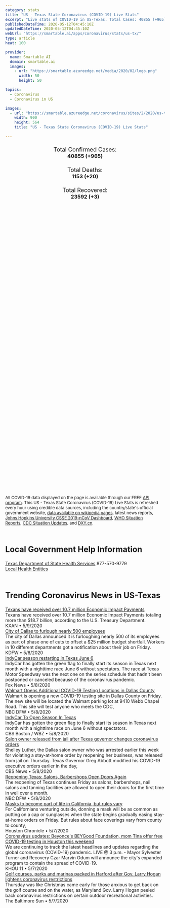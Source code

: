 ```yaml
---
category: stats
title: "US - Texas State Coronavirus (COVID-19) Live Stats"
excerpt: "Live stats of COVID-19 in US-Texas. Total Cases: 40855 (+965), Deaths: 1153 (+20), Recoveries: 23592(+3)."
publishedDateTime: 2020-05-12T04:45:10Z
updatedDateTime: 2020-05-12T04:45:10Z
webUrl: "https://smartable.ai/apps/coronavirus/stats/us-tx/"
type: article
heat: 100

provider:
  name: Smartable AI
  domain: smartable.ai
  images:
    - url: "https://smartable.azureedge.net/media/2020/02/logo.png"
      width: 50
      height: 50

topics:
  - Coronavirus
  - Coronavirus in US

images:
  - url: "https://smartable.azureedge.net/coronavirus/sites/2/2020/us-tx.jpg"
    width: 900
    height: 564
    title: "US - Texas State Coronavirus (COVID-19) Live Stats"

---
```

<div class="total-stats" style="text-align: center;">
    <h3>
	    <div style="font-size: 18px; font-weight: 400;">Total Confirmed Cases:</div>
	    40855 (<span class='red'>+965</span>)
    </h3>
    <h3>
	    <div style="font-size: 18px; font-weight: 400;">Total Deaths:</div>
	    1153 (<span class='red'>+20</span>)
    </h3>
    <h3>
	    <div style="font-size: 18px; font-weight: 400;">Total Recovered:</div>
	    23592 (<span class='green'>+3</span>)
    </h3>
</div>

<script type="text/javascript" src="https://www.gstatic.com/charts/loader.js"></script>

<div id="time_series_chart" style="width: 100%; height: 400px;"></div>
<script type="text/javascript">
  google.charts.load('current', {'packages':['corechart']});
  google.charts.setOnLoadCallback(drawChart);
  function drawChart() {
    var data = google.visualization.arrayToDataTable([
      ['Date', 'Total Cases', 'Total Deaths', 'Total Recovered'],
      ['1/22/2020', 0, 0, 0],['1/23/2020', 0, 0, 0],['1/24/2020', 0, 0, 0],['1/25/2020', 0, 0, 0],['1/26/2020', 0, 0, 0],['1/27/2020', 0, 0, 0],['1/28/2020', 0, 0, 0],['1/29/2020', 0, 0, 0],['1/30/2020', 0, 0, 0],['1/31/2020', 0, 0, 0],['2/1/2020', 0, 0, 0],['2/2/2020', 0, 0, 0],['2/3/2020', 0, 0, 0],['2/4/2020', 0, 0, 0],['2/5/2020', 0, 0, 0],['2/6/2020', 0, 0, 0],['2/7/2020', 0, 0, 0],['2/8/2020', 0, 0, 0],['2/9/2020', 0, 0, 0],['2/10/2020', 0, 0, 0],['2/11/2020', 0, 0, 0],['2/12/2020', 0, 0, 0],['2/13/2020', 0, 0, 0],['2/14/2020', 0, 0, 0],['2/15/2020', 0, 0, 0],['2/16/2020', 0, 0, 0],['2/17/2020', 0, 0, 0],['2/18/2020', 0, 0, 0],['2/19/2020', 0, 0, 0],['2/20/2020', 0, 0, 0],['2/21/2020', 0, 0, 0],['2/22/2020', 0, 0, 0],['2/23/2020', 0, 0, 0],['2/24/2020', 0, 0, 0],['2/25/2020', 0, 0, 0],['2/26/2020', 0, 0, 0],['2/27/2020', 0, 0, 0],['2/28/2020', 0, 0, 0],['2/29/2020', 0, 0, 0],['3/1/2020', 0, 0, 0],['3/2/2020', 0, 0, 0],['3/3/2020', 0, 0, 0],['3/4/2020', 0, 0, 0],['3/5/2020', 3, 0, 0],['3/6/2020', 4, 0, 0],['3/7/2020', 8, 0, 0],['3/8/2020', 11, 0, 0],['3/9/2020', 13, 0, 0],['3/10/2020', 16, 0, 0],['3/11/2020', 21, 0, 0],['3/12/2020', 27, 0, 0],['3/13/2020', 44, 0, 0],['3/14/2020', 60, 0, 0],['3/15/2020', 63, 0, 0],['3/16/2020', 85, 0, 0],['3/17/2020', 110, 1, 0],['3/18/2020', 196, 3, 0],['3/19/2020', 306, 5, 0],['3/20/2020', 429, 4, 4],['3/21/2020', 582, 5, 4],['3/22/2020', 643, 7, 11],['3/23/2020', 758, 9, 11],['3/24/2020', 955, 12, 11],['3/25/2020', 1229, 15, 15],['3/26/2020', 1563, 21, 15],['3/27/2020', 1937, 26, 15],['3/28/2020', 2455, 30, 15],['3/29/2020', 2792, 37, 15],['3/30/2020', 3147, 45, 15],['3/31/2020', 3809, 54, 15],['4/1/2020', 4355, 66, 254],['4/2/2020', 5069, 77, 377],['4/3/2020', 5734, 100, 528],['4/4/2020', 6567, 116, 640],['4/5/2020', 7209, 136, 684],['4/6/2020', 8050, 150, 763],['4/7/2020', 8932, 160, 976],['4/8/2020', 9777, 189, 1194],['4/9/2020', 11208, 210, 1365],['4/10/2020', 12105, 238, 1709],['4/11/2020', 13023, 266, 1873],['4/12/2020', 13677, 283, 2068],['4/13/2020', 14275, 305, 2401],['4/14/2020', 15015, 342, 2680],['4/15/2020', 15907, 375, 2957],['4/16/2020', 16876, 414, 3278],['4/17/2020', 17849, 451, 3537],['4/18/2020', 18704, 476, 3760],['4/19/2020', 19260, 490, 4020],['4/20/2020', 19751, 507, 4268],['4/21/2020', 20574, 533, 4578],['4/22/2020', 21321, 556, 4910],['4/23/2020', 22650, 604, 5262],['4/24/2020', 22905, 616, 5262],['4/25/2020', 24195, 643, 9986],['4/26/2020', 25015, 667, 9986],['4/27/2020', 25516, 682, 11170],['4/28/2020', 26464, 724, 11170],['4/29/2020', 27566, 759, 11786],['4/30/2020', 28777, 821, 12507],['5/1/2020', 29837, 842, 13699],['5/2/2020', 31142, 875, 14891],['5/3/2020', 32227, 889, 15544],['5/4/2020', 33058, 917, 16621],['5/5/2020', 34238, 960, 16665],['5/6/2020', 35330, 1006, 17687],['5/7/2020', 36550, 1029, 18707],['5/8/2020', 37727, 1079, 19604],['5/9/2020', 38696, 1111, 23589],['5/10/2020', 39890, 1133, 23589],['5/11/2020', 40855, 1153, 23592],
    ]);
    var options = {
      curveType: 'none',
      chartArea: {'width': '80%', 'height': '80%'},
      legend: { position: 'top' },
      lineWidth: 5,
      colors: ['#f60109', '#444444', '#81B71F']
    };
    var chart = new google.visualization.LineChart(document.getElementById('time_series_chart'));
    chart.draw(data, options);
  }
</script>

<div id="geo_chart" style="width: 100%; height: 500px;"></div>
<script type="text/javascript">
  google.charts.load('current', {
    'packages':['geochart'],
    'mapsApiKey': 'AIzaSyDk1HhVhLaveyKrUhhHZ5YwzIpEcbdal6U'
  });
  google.charts.setOnLoadCallback(drawRegionsMap);
  function drawRegionsMap() {
    var data = google.visualization.arrayToDataTable([
      ['LATITUDE', 'LONGITUDE', 'DESCRIPTION', 'Total Cases', 'Total Deaths'],
      [32.2963, -102.5297, "Andrews", 21, 0],[32.0561, -95.5043, "Anderson", 41, 0],[31.2345, -94.7665, "Angelina", 100, 0],[28.167, -97.006, "Aransas", 2, 0],[28.9643, -98.4957, "Atascosa", 24, 1],[29.7965, -96.1051, "Austin", 15, 0],[30.2819, -97.2448, "Bastrop", 110, 2],[35.1075, -101.3628, "Armstrong", 2, 0],[31.0525, -97.479, "Bell", 220, 3],[29.5545, -98.3404, "Bexar", 1901, 56],[30.4298, -98.3609, "Blanco", 6, 0],[34.06854817, -102.8299707, "Bailey", 3, 0],[33.5076, -94.6167, "Bowie", 105, 10],[29.6383, -98.9869, "Bandera", 6, 0],[29.0455, -95.5673, "Brazoria", 661, 9],[30.5852, -96.296, "Brazos", 271, 18],[31.8249, -98.7895, "Brown", 38, 6],[28.5277, -97.7831, "Bee", 6, 0],[30.346, -96.5311, "Burleson", 15, 0],[30.5677, -98.2751, "Burnet", 26, 0],[29.8785, -97.6831, "Caldwell", 30, 0],[28.4463, -96.4205, "Calhoun", 36, 3],[26.0566, -97.4235, "Cameron", 512, 22],[32.0562, -97.7507, "Bosque", 5, 0],[33.1378, -94.0591, "Cass", 20, 2],[34.5324, -102.3111, "Castro", 23, 1],[29.7269, -94.8549, "Chambers", 50, 0],[31.8968, -95.152, "Cherokee", 20, 1],[29.81008251, -103.2520326, "Brewster", 1, 0],[33.1795, -96.493, "Collin", 920, 28],[34.53026962, -101.2084947, "Briscoe", 1, 0],[29.6997, -98.1148, "Comal", 65, 6],[27.22, -98.0645, "Brooks", 1, 0],[31.9005, -98.6044, "Comanche", 4, 1],[31.4187, -97.5114, "Coryell", 208, 2],[31.3919, -102.3503, "Crane", 2, 0],[32.7767, -96.797, "Dallas", 6123, 145],[32.9307, -102.1256, "Dawson", 30, 1],[34.8232, -102.4001, "Deaf Smith", 59, 0],[32.4056, -99.5039, "Callahan", 6, 1],[33.133, -97.3014, "Denton", 922, 25],[28.9829, -97.505, "DeWitt", 15, 1],[32.9997, -94.9668, "Camp", 7, 0],[32.2136, -98.6721, "Eastland", 3, 0],[35.5707, -101.1731, "Carson", 3, 0],[32.0105, -102.3587, "Ector", 102, 4],[31.811, -106.1643, "El Paso", 1340, 33],[32.314, -97.0053, "Ellis", 211, 11],[32.0875, -98.3391, "Erath", 15, 1],[31.3711, -97.0763, "Falls", 6, 0],[34.4293, -100.2516, "Childress", 2, 0],[33.4275, -96.3407, "Fannin", 23, 1],[33.9299, -98.3676, "Clay", 3, 0],[30.064, -96.6958, "Fayette", 25, 1],[33.5997, -102.6133, "Cochran", 1, 0],[29.5693, -95.8143, "Fort Bend", 1385, 38],[31.88911733, -100.5297533, "Coke", 1, 0],[33.176, -95.2253, "Franklin", 3, 0],[31.76736834, -99.45240766, "Coleman", 2, 0],[32.9419, -102.5657, "Gaines", 3, 0],[29.4128, -94.9658, "Galveston", 685, 29],[34.96489496, -100.2700111, "Collingsworth", 4, 0],[33.6233, -96.7286, "Grayson", 91, 0],[29.7055, -96.5563, "Colorado", 16, 0],[32.4893, -94.8521, "Gregg", 118, 0],[30.3874, -96.0895, "Grimes", 42, 1],[29.4892, -98.1094, "Guadalupe", 97, 0],[31.2162, -99.844, "Concho", 1, 0],[34.2791, -101.8968, "Hale", 37, 4],[33.5703, -97.0129, "Cooke", 12, 0],[30.1933, -94.193, "Hardin", 115, 3],[29.7752, -95.3103, "Harris", 8176, 179],[34.07783319, -100.2785062, "Cottle", 4, 1],[32.5886, -94.4468, "Harrison", 186, 9],[30.0392, -97.8915, "Hays", 204, 2],[32.3075, -96.0138, "Henderson", 41, 0],[33.6413, -101.2377, "Crosby", 2, 1],[26.2585, -98.5787, "Hidalgo", 389, 8],[32.1419, -97.3972, "Hill", 19, 1],[36.0579, -102.5123, "Dallam", 14, 1],[33.4133, -102.1552, "Hockley", 21, 1],[32.4885, -97.8357, "Hood", 22, 3],[33.3222, -95.5606, "Hopkins", 8, 0],[31.3177, -95.4564, "Houston", 13, 0],[33.3716, -95.6912, "Delta", 1, 0],[32.9324, -96.2471, "Hunt", 57, 3],[28.8325, -96.5388, "Jackson", 14, 0],[30.6578, -93.9001, "Jasper", 22, 2],[33.4701, -100.8556, "Dickens", 1, 0],[30.0522, -94.3332, "Jefferson", 381, 25],[28.4461, -99.7604, "Dimmit", 1, 0],[32.4311, -97.1021, "Johnson", 150, 4],[34.8674, -100.6592, "Donley", 26, 0],[28.8858, -97.7134, "Karnes", 3, 0],[27.7609, -98.2389, "Duval", 5, 0],[32.7315, -96.159, "Kaufman", 120, 1],[29.7844, -98.7289, "Kendall", 19, 0],[27.5095, -97.861, "Kleberg", 11, 1],[33.6689, -95.5462, "Lamar", 89, 4],[34.012, -102.4147, "Lamb", 7, 0],[29.4428, -96.9436, "Lavaca", 6, 1],[31.2579, -95.9796, "Leon", 9, 0],[30.047, -94.7908, "Liberty", 66, 1],[31.307, -96.6293, "Limestone", 15, 1],[30.7807, -98.4393, "Llano", 3, 0],[33.6901, -101.9893, "Lubbock", 592, 49],[33.9835, -101.3367, "Floyd", 4, 0],[32.9652, -101.8309, "Lynn", 5, 1],[32.1315, -101.7928, "Martin", 3, 1],[28.8727, -96.2172, "Matagorda", 64, 5],[28.947, -100.6237, "Maverick", 31, 0],[31.7897, -96.461, "Freestone", 7, 0],[31.3818, -97.2127, "McLennan", 94, 4],[28.8885, -99.0988, "Frio", 34, 0],[29.3532, -99.1621, "Medina", 32, 2],[32.0249, -102.1137, "Midland", 101, 11],[30.874, -97.1289, "Milam", 20, 1],[33.17969345, -101.2984114, "Garza", 3, 0],[33.7835, -97.7302, "Montague", 9, 1],[30.2903, -99.2459, "Gillespie", 4, 0],[30.3883, -95.6963, "Montgomery", 724, 17],[31.86942909, -101.5207776, "Glasscock", 1, 0],[36.0444, -102.008, "Moore", 527, 8],[28.6708, -97.3916, "Goliad", 7, 0],[33.0306, -94.725, "Morris", 9, 0],[29.2698, -97.7658, "Gonzales", 59, 2],[31.8126, -94.8411, "Nacogdoches", 211, 9],[35.5479, -100.965, "Gray", 75, 0],[32.0925, -96.7174, "Navarro", 36, 2],[27.8094, -97.8455, "Nueces", 132, 3],[35.2456, -102.4262, "Oldham", 3, 1],[30.1291, -93.9967, "Orange", 85, 2],[32.7508, -97.6999, "Parker", 45, 0],[30.9988, -94.8275, "Polk", 35, 0],[35.1989, -101.831, "Potter", 1124, 15],[31.6997, -98.1208, "Hamilton", 7, 0],[35.0539, -101.8186, "Randall", 358, 3],[36.066, -101.4769, "Hansford", 12, 2],[31.4046, -103.5057, "Reeves", 7, 0],[30.877, -96.5956, "Robertson", 5, 0],[32.917, -96.4377, "Rockwall", 104, 5],[31.8662, -94.9833, "Rusk", 40, 1],[30.5898, -95.1307, "San Jacinto", 11, 0],[35.8914, -102.3933, "Hartley", 8, 2],[28.0969, -97.865, "San Patricio", 22, 0],[31.944, -94.2457, "Shelby", 152, 5],[32.2222, -95.2217, "Smith", 174, 4],[35.9097, -100.3839, "Hemphill", 1, 0],[26.3859, -98.899, "Starr", 14, 0],[34.5374, -101.7743, "Swisher", 12, 0],[32.7732, -97.3517, "Tarrant", 3695, 103],[32.4522, -99.8666, "Taylor", 384, 6],[33.3377, -102.2059, "Terry", 12, 0],[31.4426, -100.4501, "Tom Green", 84, 1],[30.4088, -98.0451, "Travis", 2171, 65],[32.2795, -101.3496, "Howard", 6, 1],[32.586, -95.1127, "Upshur", 17, 0],[29.3214, -99.4696, "Uvalde", 7, 0],[29.3708, -100.88, "Val Verde", 13, 0],[35.7026, -101.5317, "Hutchinson", 21, 0],[32.554, -95.8639, "Van Zandt", 18, 1],[28.8285, -96.985, "Victoria", 150, 5],[33.1636, -98.3891, "Jack", 4, 0],[30.705, -95.5545, "Walker", 342, 2],[30.0996, -96.0781, "Waller", 39, 0],[30.1586, -96.3965, "Washington", 164, 18],[27.6555, -99.6178, "Webb", 435, 17],[29.1119, -96.4123, "Wharton", 41, 0],[26.8827, -98.8948, "Jim Hogg", 3, 0],[33.9072, -98.529, "Wichita", 75, 2],[27.7132, -98.1346, "Jim Wells", 7, 0],[26.4634, -97.9088, "Willacy", 14, 1],[30.513, -97.7382, "Williamson", 380, 14],[32.8898, -100.1329, "Jones", 95, 0],[29.2358, -97.9636, "Wilson", 36, 4],[33.2099, -97.7709, "Wise", 30, 2],[33.1896, -102.8271, "Yoakum", 2, 0],[33.195, -98.7436, "Young", 4, 1],[30.8502, -93.7537, "Newton", 4, 0],[30.9213, -94.6001, "Tyler", 7, 0],[30.0772, -99.2381, "Kerr", 9, 0],[30.48678918, -99.74856473, "Kimble", 1, 0],[28.4668, -98.1784, "Live Oak", 5, 0],[33.468, -99.5236, "Knox", 1, 0],[28.4364, -99.2367, "La Salle", 2, 0],[31.305, -94.2699, "San Augustine", 21, 1],[32.9305, -95.5761, "Wood", 14, 0],[32.2436, -94.4561, "Panola", 168, 8],[31.0755, -97.9727, "Lampasas", 8, 0],[30.1833, -96.9279, "Lee", 5, 0],[36.27783108, -100.2733151, "Lipscomb", 2, 0],[32.5509, -98.4979, "Palo Pinto", 9, 2],[33.1658, -95.1105, "Titus", 35, 0],[30.9376, -95.3254, "Trinity", 11, 0],[31.0252, -95.7539, "Madison", 3, 0],[32.7634, -94.3511, "Marion", 16, 0],[30.748, -99.2288, "Mason", 28, 0],[30.8926, -102.8847, "Pecos", 15, 0],[31.1993, -99.5809, "McCulloch", 3, 0],[26.9027, -99.2612, "Zapata", 7, 0],[32.3571, -101.0132, "Mitchell", 1, 0],[33.8992, -100.8561, "Motley", 1, 0],[32.9011, -95.9397, "Rains", 2, 0],[32.0851, -100.3194, "Nolan", 2, 0],[32.6366, -100.7523, "Scurry", 2, 0],[36.3932, -100.7974, "Ochiltree", 29, 1],[32.7566, -98.9125, "Stephens", 1, 0],[31.7545, -103.1541, "Winkler", 3, 0],[34.5157, -102.8846, "Parmer", 19, 0],[34.148, -99.3, "Wilbarger", 2, 0],[33.5523, -94.7804, "Red River", 9, 0],[35.6924, -100.6416, "Roberts", 2, 0],[31.4541, -93.7979, "Sabine", 2, 0],[36.4937, -101.7937, "Sherman", 23, 0],[28.7221, -99.8327, "Zavala", 2, 0],[28.3238976, -97.15766311, "Refugio", 1, 0],[31.8314342, -99.97616148, "Runnels", 2, 0],[35.5291, -100.4394, "Wheeler", 14, 0],[32.73587756, -99.35401337, "Shackelford", 1, 0],
    ]);
    var options = {
      backgroundColor: {fill:'transparent',stroke:'#FFF' ,strokeWidth:0 }, 
      displayMode: 'markers',
      region: 'US-TX', 
      resolution: 'metros',
      colorAxis: {colors: ['#F27D81', '#f60109']},
      sizeAxis: {minSize:3,  maxSize:12},
    };
    var chart = new google.visualization.GeoChart(document.getElementById('geo_chart'));
    chart.draw(data, options);
  };
</script>

<div id="geo_table"></div>
<script type="text/javascript">
  google.charts.load('current', {'packages':['table']});
  google.charts.setOnLoadCallback(drawTable);
  function drawTable() {
    var data = new google.visualization.DataTable();
    data.addColumn('string', 'Location');
    data.addColumn('number', 'Total Cases');
    data.addColumn('number', 'New Cases');
    data.addColumn('number', 'Active Cases');
    data.addColumn('number', 'Total Deaths');
    data.addColumn('number', 'New Deaths');
    data.addColumn('number', 'Total Recovered');
    data.addRows([
      [{v:"Andrews", f:"Andrews"}, 21, 0, 18, 0, 0, 3],[{v:"Anderson", f:"Anderson"}, 41, 0, 39, 0, 0, 2],[{v:"Angelina", f:"Angelina"}, 100, 0, 100, 0, 0, 0],[{v:"Aransas", f:"Aransas"}, 2, 0, 2, 0, 0, 0],[{v:"Atascosa", f:"Atascosa"}, 24, 2, 17, 1, 0, 6],[{v:"Austin", f:"Austin"}, 15, 0, 15, 0, 0, 0],[{v:"Bastrop", f:"Bastrop"}, 110, 1, 102, 2, 0, 6],[{v:"Armstrong", f:"Armstrong"}, 2, 0, 2, 0, 0, 0],[{v:"Bell", f:"Bell"}, 220, 0, 159, 3, 0, 58],[{v:"Bexar", f:"Bexar"}, 1901, 0, 1484, 56, 0, 361],[{v:"Blanco", f:"Blanco"}, 6, 0, 6, 0, 0, 0],[{v:"Bailey", f:"Bailey"}, 3, 0, 3, 0, 0, 0],[{v:"Bowie", f:"Bowie"}, 105, 0, 95, 10, 0, 0],[{v:"Bandera", f:"Bandera"}, 6, 0, 6, 0, 0, 0],[{v:"Brazoria", f:"Brazoria"}, 661, 5, 442, 9, 0, 210],[{v:"Brazos", f:"Brazos"}, 271, 6, 203, 18, 0, 50],[{v:"Brown", f:"Brown"}, 38, 0, 21, 6, 0, 11],[{v:"Bee", f:"Bee"}, 6, 0, 6, 0, 0, 0],[{v:"Burleson", f:"Burleson"}, 15, 0, 15, 0, 0, 0],[{v:"Burnet", f:"Burnet"}, 26, 0, 26, 0, 0, 0],[{v:"Caldwell", f:"Caldwell"}, 30, 3, 30, 0, 0, 0],[{v:"Calhoun", f:"Calhoun"}, 36, 0, 33, 3, 0, 0],[{v:"Cameron", f:"Cameron"}, 512, 0, 342, 22, 0, 148],[{v:"Bosque", f:"Bosque"}, 5, 0, 5, 0, 0, 0],[{v:"Cass", f:"Cass"}, 20, 0, 15, 2, 0, 3],[{v:"Castro", f:"Castro"}, 23, 0, 22, 1, 0, 0],[{v:"Chambers", f:"Chambers"}, 50, 1, 29, 0, 0, 21],[{v:"Cherokee", f:"Cherokee"}, 20, 0, 13, 1, 0, 6],[{v:"Brewster", f:"Brewster"}, 1, 0, 1, 0, 0, 0],[{v:"Collin", f:"Collin"}, 920, 2, 463, 28, 0, 429],[{v:"Briscoe", f:"Briscoe"}, 1, 0, 1, 0, 0, 0],[{v:"Comal", f:"Comal"}, 65, 0, 40, 6, 0, 19],[{v:"Brooks", f:"Brooks"}, 1, 0, 1, 0, 0, 0],[{v:"Comanche", f:"Comanche"}, 4, 0, 3, 1, 0, 0],[{v:"Coryell", f:"Coryell"}, 208, 0, 206, 2, 0, 0],[{v:"Crane", f:"Crane"}, 2, 0, 0, 0, 0, 2],[{v:"Dallas", f:"Dallas"}, 6123, 253, 5976, 145, 2, 2],[{v:"Dawson", f:"Dawson"}, 30, 0, 28, 1, 0, 1],[{v:"Deaf Smith", f:"Deaf Smith"}, 59, 0, 57, 0, 0, 2],[{v:"Callahan", f:"Callahan"}, 6, 0, 5, 1, 0, 0],[{v:"Denton", f:"Denton"}, 922, 8, 576, 25, 0, 321],[{v:"DeWitt", f:"DeWitt"}, 15, 0, 8, 1, 0, 6],[{v:"Camp", f:"Camp"}, 7, 0, 7, 0, 0, 0],[{v:"Eastland", f:"Eastland"}, 3, 0, 3, 0, 0, 0],[{v:"Carson", f:"Carson"}, 3, 0, 3, 0, 0, 0],[{v:"Ector", f:"Ector"}, 102, 4, 75, 4, 0, 23],[{v:"El Paso", f:"El Paso"}, 1340, 18, 1186, 33, 1, 121],[{v:"Ellis", f:"Ellis"}, 211, 9, 200, 11, 0, 0],[{v:"Erath", f:"Erath"}, 15, 0, 14, 1, 0, 0],[{v:"Falls", f:"Falls"}, 6, 0, 6, 0, 0, 0],[{v:"Childress", f:"Childress"}, 2, 0, 2, 0, 0, 0],[{v:"Fannin", f:"Fannin"}, 23, 0, 22, 1, 0, 0],[{v:"Clay", f:"Clay"}, 3, 0, 3, 0, 0, 0],[{v:"Fayette", f:"Fayette"}, 25, 0, 24, 1, 0, 0],[{v:"Cochran", f:"Cochran"}, 1, 0, 1, 0, 0, 0],[{v:"Fort Bend", f:"Fort Bend"}, 1385, 15, 1243, 38, 2, 104],[{v:"Coke", f:"Coke"}, 1, 0, 1, 0, 0, 0],[{v:"Franklin", f:"Franklin"}, 3, 0, 3, 0, 0, 0],[{v:"Coleman", f:"Coleman"}, 2, 0, 2, 0, 0, 0],[{v:"Gaines", f:"Gaines"}, 3, 0, 3, 0, 0, 0],[{v:"Galveston", f:"Galveston"}, 685, 5, 413, 29, 0, 243],[{v:"Collingsworth", f:"Collingsworth"}, 4, 0, 4, 0, 0, 0],[{v:"Grayson", f:"Grayson"}, 91, 2, 91, 0, 0, 0],[{v:"Colorado", f:"Colorado"}, 16, 0, 16, 0, 0, 0],[{v:"Gregg", f:"Gregg"}, 118, 0, 102, 0, 0, 16],[{v:"Grimes", f:"Grimes"}, 42, 0, 41, 1, 0, 0],[{v:"Guadalupe", f:"Guadalupe"}, 97, 2, 70, 0, 0, 27],[{v:"Concho", f:"Concho"}, 1, 0, 1, 0, 0, 0],[{v:"Hale", f:"Hale"}, 37, 0, 28, 4, 0, 5],[{v:"Cooke", f:"Cooke"}, 12, 0, 12, 0, 0, 0],[{v:"Hardin", f:"Hardin"}, 115, 0, 74, 3, 0, 38],[{v:"Harris", f:"Harris"}, 8176, 298, 6538, 179, 7, 1459],[{v:"Cottle", f:"Cottle"}, 4, 0, 3, 1, 0, 0],[{v:"Harrison", f:"Harrison"}, 186, 0, 177, 9, 0, 0],[{v:"Hays", f:"Hays"}, 204, 0, 131, 2, 0, 71],[{v:"Henderson", f:"Henderson"}, 41, 0, 41, 0, 0, 0],[{v:"Crosby", f:"Crosby"}, 2, 0, 1, 1, 0, 0],[{v:"Hidalgo", f:"Hidalgo"}, 389, 2, 302, 8, 0, 79],[{v:"Hill", f:"Hill"}, 19, 0, 18, 1, 0, 0],[{v:"Dallam", f:"Dallam"}, 14, 1, 12, 1, 0, 1],[{v:"Hockley", f:"Hockley"}, 21, 0, 20, 1, 0, 0],[{v:"Hood", f:"Hood"}, 22, 0, 14, 3, 0, 5],[{v:"Hopkins", f:"Hopkins"}, 8, 0, 8, 0, 0, 0],[{v:"Houston", f:"Houston"}, 13, 0, 13, 0, 0, 0],[{v:"Delta", f:"Delta"}, 1, 0, 1, 0, 0, 0],[{v:"Hunt", f:"Hunt"}, 57, 0, 54, 3, 0, 0],[{v:"Jackson", f:"Jackson"}, 14, 0, 11, 0, 0, 3],[{v:"Jasper", f:"Jasper"}, 22, 0, 19, 2, 0, 1],[{v:"Dickens", f:"Dickens"}, 1, 0, 1, 0, 0, 0],[{v:"Jefferson", f:"Jefferson"}, 381, 5, 320, 25, 0, 36],[{v:"Dimmit", f:"Dimmit"}, 1, 0, 1, 0, 0, 0],[{v:"Johnson", f:"Johnson"}, 150, 0, 146, 4, 0, 0],[{v:"Donley", f:"Donley"}, 26, 0, 13, 0, 0, 13],[{v:"Karnes", f:"Karnes"}, 3, 0, 1, 0, 0, 2],[{v:"Duval", f:"Duval"}, 5, 0, 5, 0, 0, 0],[{v:"Kaufman", f:"Kaufman"}, 120, 4, 119, 1, 0, 0],[{v:"Kendall", f:"Kendall"}, 19, 0, 11, 0, 0, 8],[{v:"Kleberg", f:"Kleberg"}, 11, 0, 10, 1, 0, 0],[{v:"Lamar", f:"Lamar"}, 89, 0, 85, 4, 0, 0],[{v:"Lamb", f:"Lamb"}, 7, 0, 7, 0, 0, 0],[{v:"Lavaca", f:"Lavaca"}, 6, 0, 4, 1, 0, 1],[{v:"Leon", f:"Leon"}, 9, 0, 9, 0, 0, 0],[{v:"Liberty", f:"Liberty"}, 66, 2, 65, 1, 0, 0],[{v:"Limestone", f:"Limestone"}, 15, 0, 14, 1, 0, 0],[{v:"Llano", f:"Llano"}, 3, 0, 3, 0, 0, 0],[{v:"Lubbock", f:"Lubbock"}, 592, 3, 394, 49, 0, 149],[{v:"Floyd", f:"Floyd"}, 4, 0, 4, 0, 0, 0],[{v:"Lynn", f:"Lynn"}, 5, 0, 4, 1, 0, 0],[{v:"Martin", f:"Martin"}, 3, 0, 2, 1, 0, 0],[{v:"Matagorda", f:"Matagorda"}, 64, 0, 48, 5, 0, 11],[{v:"Maverick", f:"Maverick"}, 31, 0, 27, 0, 0, 4],[{v:"Freestone", f:"Freestone"}, 7, 0, 7, 0, 0, 0],[{v:"McLennan", f:"McLennan"}, 94, 0, 88, 4, 0, 2],[{v:"Frio", f:"Frio"}, 34, 0, 33, 0, 0, 1],[{v:"Medina", f:"Medina"}, 32, 1, 28, 2, 0, 2],[{v:"Midland", f:"Midland"}, 101, 0, 70, 11, 0, 20],[{v:"Milam", f:"Milam"}, 20, 0, 19, 1, 0, 0],[{v:"Garza", f:"Garza"}, 3, 0, 3, 0, 0, 0],[{v:"Montague", f:"Montague"}, 9, 0, 8, 1, 0, 0],[{v:"Gillespie", f:"Gillespie"}, 4, 0, 3, 0, 0, 1],[{v:"Montgomery", f:"Montgomery"}, 724, 25, 573, 17, 1, 134],[{v:"Glasscock", f:"Glasscock"}, 1, 0, 1, 0, 0, 0],[{v:"Moore", f:"Moore"}, 527, 0, 498, 8, 0, 21],[{v:"Goliad", f:"Goliad"}, 7, 0, 6, 0, 0, 1],[{v:"Morris", f:"Morris"}, 9, 0, 9, 0, 0, 0],[{v:"Gonzales", f:"Gonzales"}, 59, 6, 56, 2, 0, 1],[{v:"Nacogdoches", f:"Nacogdoches"}, 211, 5, 182, 9, 0, 20],[{v:"Gray", f:"Gray"}, 75, 0, 74, 0, 0, 1],[{v:"Navarro", f:"Navarro"}, 36, 0, 34, 2, 0, 0],[{v:"Nueces", f:"Nueces"}, 132, 3, 129, 3, 0, 0],[{v:"Oldham", f:"Oldham"}, 3, 0, 2, 1, 0, 0],[{v:"Orange", f:"Orange"}, 85, 0, 55, 2, 0, 28],[{v:"Parker", f:"Parker"}, 45, 0, 45, 0, 0, 0],[{v:"Polk", f:"Polk"}, 35, 0, 35, 0, 0, 0],[{v:"Potter", f:"Potter"}, 1124, 0, 1089, 15, 0, 20],[{v:"Hamilton", f:"Hamilton"}, 7, 1, 7, 0, 0, 0],[{v:"Randall", f:"Randall"}, 358, 0, 333, 3, 0, 22],[{v:"Hansford", f:"Hansford"}, 12, 0, 10, 2, 0, 0],[{v:"Reeves", f:"Reeves"}, 7, 0, 7, 0, 0, 0],[{v:"Robertson", f:"Robertson"}, 5, 0, 5, 0, 0, 0],[{v:"Rockwall", f:"Rockwall"}, 104, 4, 99, 5, 1, 0],[{v:"Rusk", f:"Rusk"}, 40, 0, 39, 1, 0, 0],[{v:"San Jacinto", f:"San Jacinto"}, 11, 0, 11, 0, 0, 0],[{v:"Hartley", f:"Hartley"}, 8, 0, 6, 2, 0, 0],[{v:"San Patricio", f:"San Patricio"}, 22, 2, 22, 0, 0, 0],[{v:"Shelby", f:"Shelby"}, 152, 0, 141, 5, 0, 6],[{v:"Smith", f:"Smith"}, 174, 0, 111, 4, 0, 59],[{v:"Hemphill", f:"Hemphill"}, 1, 0, 1, 0, 0, 0],[{v:"Starr", f:"Starr"}, 14, 0, 14, 0, 0, 0],[{v:"Swisher", f:"Swisher"}, 12, 0, 11, 0, 0, 1],[{v:"Tarrant", f:"Tarrant"}, 3695, 485, 3327, 103, 2, 265],[{v:"Taylor", f:"Taylor"}, 384, 0, 375, 6, 0, 3],[{v:"Terry", f:"Terry"}, 12, 0, 9, 0, 0, 3],[{v:"Tom Green", f:"Tom Green"}, 84, 0, 63, 1, 0, 20],[{v:"Travis", f:"Travis"}, 2171, 44, 1839, 65, 5, 267],[{v:"Howard", f:"Howard"}, 6, 0, 5, 1, 0, 0],[{v:"Upshur", f:"Upshur"}, 17, 0, 17, 0, 0, 0],[{v:"Uvalde", f:"Uvalde"}, 7, 0, 1, 0, 0, 6],[{v:"Val Verde", f:"Val Verde"}, 13, 0, 2, 0, 0, 11],[{v:"Hutchinson", f:"Hutchinson"}, 21, 0, 20, 0, 0, 1],[{v:"Van Zandt", f:"Van Zandt"}, 18, 0, 17, 1, 0, 0],[{v:"Victoria", f:"Victoria"}, 150, 0, 132, 5, 0, 13],[{v:"Jack", f:"Jack"}, 4, 0, 4, 0, 0, 0],[{v:"Walker", f:"Walker"}, 342, 2, 326, 2, 0, 14],[{v:"Waller", f:"Waller"}, 39, 1, 39, 0, 0, 0],[{v:"Washington", f:"Washington"}, 164, 0, 132, 18, 0, 14],[{v:"Webb", f:"Webb"}, 435, 1, 330, 17, 0, 88],[{v:"Wharton", f:"Wharton"}, 41, 0, 27, 0, 0, 14],[{v:"Jim Hogg", f:"Jim Hogg"}, 3, 0, 3, 0, 0, 0],[{v:"Wichita", f:"Wichita"}, 75, 0, 58, 2, 0, 15],[{v:"Jim Wells", f:"Jim Wells"}, 7, 0, 7, 0, 0, 0],[{v:"Willacy", f:"Willacy"}, 14, 0, 13, 1, 0, 0],[{v:"Williamson", f:"Williamson"}, 380, 3, 283, 14, 1, 83],[{v:"Jones", f:"Jones"}, 95, 3, 95, 0, 0, 0],[{v:"Wilson", f:"Wilson"}, 36, 1, 28, 4, 0, 4],[{v:"Wise", f:"Wise"}, 30, 0, 28, 2, 0, 0],[{v:"Yoakum", f:"Yoakum"}, 2, 0, 2, 0, 0, 0],[{v:"Young", f:"Young"}, 4, 0, 3, 1, 0, 0],[{v:"Newton", f:"Newton"}, 4, 0, 3, 0, 0, 1],[{v:"Tyler", f:"Tyler"}, 7, 0, 7, 0, 0, 0],[{v:"Kerr", f:"Kerr"}, 9, 0, 7, 0, 0, 2],[{v:"Kimble", f:"Kimble"}, 1, 0, 1, 0, 0, 0],[{v:"Live Oak", f:"Live Oak"}, 5, 0, 5, 0, 0, 0],[{v:"Knox", f:"Knox"}, 1, 0, 1, 0, 0, 0],[{v:"La Salle", f:"La Salle"}, 2, 0, 2, 0, 0, 0],[{v:"San Augustine", f:"San Augustine"}, 21, 0, 20, 1, 0, 0],[{v:"Wood", f:"Wood"}, 14, 0, 14, 0, 0, 0],[{v:"Panola", f:"Panola"}, 168, 0, 155, 8, 0, 5],[{v:"Lampasas", f:"Lampasas"}, 8, 0, 8, 0, 0, 0],[{v:"Lee", f:"Lee"}, 5, 0, 5, 0, 0, 0],[{v:"Lipscomb", f:"Lipscomb"}, 2, 0, 2, 0, 0, 0],[{v:"Palo Pinto", f:"Palo Pinto"}, 9, 0, 7, 2, 0, 0],[{v:"Titus", f:"Titus"}, 35, 0, 35, 0, 0, 0],[{v:"Trinity", f:"Trinity"}, 11, 0, 11, 0, 0, 0],[{v:"Madison", f:"Madison"}, 3, 0, 3, 0, 0, 0],[{v:"Marion", f:"Marion"}, 16, 0, 16, 0, 0, 0],[{v:"Mason", f:"Mason"}, 28, 0, 28, 0, 0, 0],[{v:"Pecos", f:"Pecos"}, 15, 0, 15, 0, 0, 0],[{v:"McCulloch", f:"McCulloch"}, 3, 0, 3, 0, 0, 0],[{v:"Zapata", f:"Zapata"}, 7, 0, 7, 0, 0, 0],[{v:"Mitchell", f:"Mitchell"}, 1, 0, 1, 0, 0, 0],[{v:"Motley", f:"Motley"}, 1, 0, 1, 0, 0, 0],[{v:"Rains", f:"Rains"}, 2, 0, 2, 0, 0, 0],[{v:"Nolan", f:"Nolan"}, 2, 0, 2, 0, 0, 0],[{v:"Scurry", f:"Scurry"}, 2, 0, 2, 0, 0, 0],[{v:"Ochiltree", f:"Ochiltree"}, 29, 0, 28, 1, 0, 0],[{v:"Stephens", f:"Stephens"}, 1, 0, 1, 0, 0, 0],[{v:"Winkler", f:"Winkler"}, 3, 0, 3, 0, 0, 0],[{v:"Parmer", f:"Parmer"}, 19, 0, 19, 0, 0, 0],[{v:"Wilbarger", f:"Wilbarger"}, 2, 0, 2, 0, 0, 0],[{v:"Red River", f:"Red River"}, 9, 0, 9, 0, 0, 0],[{v:"Roberts", f:"Roberts"}, 2, 0, 2, 0, 0, 0],[{v:"Sabine", f:"Sabine"}, 2, 0, 2, 0, 0, 0],[{v:"Sherman", f:"Sherman"}, 23, 0, 23, 0, 0, 0],[{v:"Zavala", f:"Zavala"}, 2, 0, 2, 0, 0, 0],[{v:"Refugio", f:"Refugio"}, 1, 0, 1, 0, 0, 0],[{v:"Runnels", f:"Runnels"}, 2, 0, 2, 0, 0, 0],[{v:"Wheeler", f:"Wheeler"}, 14, 0, 14, 0, 0, 0],[{v:"Shackelford", f:"Shackelford"}, 1, 0, 1, 0, 0, 0],
    ]);
    data.setProperty(0, 0, 'style', 'min-width:100px');
    var table = new google.visualization.Table(document.getElementById('geo_table'));
    table.draw(data, {allowHtml: true, sortColumn: 2, sortAscending: false, width: '660px', height: '100%'});
  }
</script>

<span style="font-size: 13px">All COVID-19 data displayed on the page is available through our FREE <a href="https://developer.smartable.ai">API program</a>. This US - Texas State Coronavirus (COVID-19) Live Stats is refreshed every hour using credible data sources, including the country/state's official government website, <a href="https://en.wikipedia.org/wiki/2019%E2%80%9320_coronavirus_pandemic" target="_blank">data available on wikipedia pages</a>, latest news reports, <a href="https://systems.jhu.edu/research/public-health/ncov/" target="_blank">Johns Hopkins University CSSE 2019-nCoV Dashboard</a>, <a href="https://www.who.int/emergencies/diseases/novel-coronavirus-2019/situation-reports" target="_blank">WHO Situation Reports</a>, <a href="https://www.cdc.gov/coronavirus/2019-ncov/index.html" target="_blank">CDC Situation Updates</a>, and <a href="https://ncov.dxy.cn/ncovh5/view/pneumonia" target="_blank">DXY.cn</a>.</span>

<h2 id="news" class="center" style="margin-top: 60px; font-size: 25px;">Local Government Help Information</h2>
<div class="info center">
<a href="https://www.dshs.state.tx.us/coronavirus/" target="_blank">Texas Department of State Health Services</a> 877-570-9779<br /><a href="https://www.dshs.state.tx.us/regions/2019-nCoV-Local-Health-Entities/" target="_blank">Local Health Entities</a>
</div>
<h2 id="news" class="center" style="margin-top: 60px; font-size: 25px;">Trending Coronavirus News in US-Texas</h2>
<div class="row">
<div class="col-md-6 col-sm-12">
  <div class="content-card">
	<a href="https://www.kxan.com/news/texas/texans-have-received-over-10-7-million-economic-impact-payments/"><div class="card-image" style="background-image: url(https://www.kxan.com/wp-content/uploads/sites/40/2020/05/d00c3ff529654f51b7a8ef955791d1d0.jpg?w=1280&h=720&crop=1)"></div></a>
	<div class="content">
		<div class="card-title"><a href="https://www.kxan.com/news/texas/texans-have-received-over-10-7-million-economic-impact-payments/">Texans have received over 10.7 million Economic Impact Payments</a></div>
		<div class="card-excerpt">Texans have received over 10.7 million Economic Impact Payments totaling more than $18.7 billion, according to the U.S. Treasury Department.</div>
		<div class="card-meta">
			<span class="card-provider">KXAN</span> • <span class="card-date">5/9/2020</span>
		</div>
	</div>
  </div>
</div>
<div class="col-md-6 col-sm-12">
  <div class="content-card">
	<a href="https://www.fox4news.com/news/city-of-dallas-to-furlough-nearly-500-employees"><div class="card-image" style="background-image: url(https://images.foxtv.com/static.fox4news.com/www.fox4news.com/content/uploads/2020/05/932/470/city-hall.jpg?ve=1&tl=1)"></div></a>
	<div class="content">
		<div class="card-title"><a href="https://www.fox4news.com/news/city-of-dallas-to-furlough-nearly-500-employees">City of Dallas to furlough nearly 500 employees</a></div>
		<div class="card-excerpt">The city of Dallas announced it is furloughing nearly 500 of its employees as part of phase one of cuts to offset a $25 million budget shortfall. Workers in 10 different departments got a notification about their job on Friday.</div>
		<div class="card-meta">
			<span class="card-provider">KDFW</span> • <span class="card-date">5/8/2020</span>
		</div>
	</div>
  </div>
</div>
<div class="col-md-6 col-sm-12">
  <div class="content-card">
	<a href="https://www.foxnews.com/auto/indycar-season-restarting-in-texas-june-6"><div class="card-image" style="background-image: url(https://a57.foxnews.com/static.foxnews.com/foxnews.com/content/uploads/2020/05/640/320/texas1.jpg?ve=1&tl=1)"></div></a>
	<div class="content">
		<div class="card-title"><a href="https://www.foxnews.com/auto/indycar-season-restarting-in-texas-june-6">IndyCar season restarting in Texas June 6</a></div>
		<div class="card-excerpt">IndyCar has gotten the green flag to finally start its season in Texas next month with a nighttime race June 6 without spectators. The race at Texas Motor Speedway was the next one on the series schedule that hadn't been postponed or canceled because of the coronavirus pandemic.</div>
		<div class="card-meta">
			<span class="card-provider">Fox News</span> • <span class="card-date">5/8/2020</span>
		</div>
	</div>
  </div>
</div>
<div class="col-md-6 col-sm-12">
  <div class="content-card">
	<a href="https://www.nbcdfw.com/news/coronavirus/walmart-opens-additional-covid-19-testing-locations-in-dallas-county/2366078/"><div class="card-image" style="background-image: url(https://media.nbcdfw.com/2019/09/GettyImages-1219427564.jpg?resize=850%2C478)"></div></a>
	<div class="content">
		<div class="card-title"><a href="https://www.nbcdfw.com/news/coronavirus/walmart-opens-additional-covid-19-testing-locations-in-dallas-county/2366078/">Walmart Opens Additional COVID-19 Testing Locations in Dallas County</a></div>
		<div class="card-excerpt">Walmart is opening a new COVID-19 testing site in Dallas County on Friday. The new site will be located the Walmart parking lot at 9410 Webb Chapel Road. This site will test anyone who meets the CDC,</div>
		<div class="card-meta">
			<span class="card-provider">NBC DFW</span> • <span class="card-date">5/8/2020</span>
		</div>
	</div>
  </div>
</div>
<div class="col-md-6 col-sm-12">
  <div class="content-card">
	<a href="https://detroit.cbslocal.com/2020/05/08/indycar-to-open-season-in-texas/"><div class="card-image" style="background-image: url(https://detroit.cbslocal.com/wp-content/uploads/sites/15909782/2020/05/GettyImages-970660826-e1588943489927.jpg)"></div></a>
	<div class="content">
		<div class="card-title"><a href="https://detroit.cbslocal.com/2020/05/08/indycar-to-open-season-in-texas/">IndyCar To Open Season In Texas</a></div>
		<div class="card-excerpt">IndyCar has gotten the green flag to finally start its season in Texas next month with a nighttime race on June 6 without spectators.</div>
		<div class="card-meta">
			<span class="card-provider">CBS Boston / WBZ</span> • <span class="card-date">5/8/2020</span>
		</div>
	</div>
  </div>
</div>
<div class="col-md-6 col-sm-12">
  <div class="content-card">
	<a href="https://www.cbsnews.com/news/shelley-luther-dallas-salon-owner-released-jail-greg-abbott-texas/"><div class="card-image" style="background-image: url(https://cbsnews3.cbsistatic.com/hub/i/r/2020/05/07/d25dd82c-772c-44ba-865d-acc05d4b3988/thumbnail/1200x630g2/9f324a3de52d1a29f340126d955a70c0/ap-20128708740033.jpg)"></div></a>
	<div class="content">
		<div class="card-title"><a href="https://www.cbsnews.com/news/shelley-luther-dallas-salon-owner-released-jail-greg-abbott-texas/">Salon owner released from jail after Texas governor changes coronavirus orders</a></div>
		<div class="card-excerpt">Shelley Luther, the Dallas salon owner who was arrested earlier this week for violating a stay-at-home order by reopening her business, was released from jail on Thursday. Texas Governor Greg Abbott modified his COVID-19 executive orders earlier in the day,</div>
		<div class="card-meta">
			<span class="card-provider">CBS News</span> • <span class="card-date">5/8/2020</span>
		</div>
	</div>
  </div>
</div>
<div class="col-md-6 col-sm-12">
  <div class="content-card">
	<a href="https://www.nbcdfw.com/news/coronavirus/reopening-texas-salons-barbershops-open-doors-again/2365690/"><div class="card-image" style="background-image: url(https://media.nbcdfw.com/2019/09/hair-salon-4.jpg?resize=1024%2C675)"></div></a>
	<div class="content">
		<div class="card-title"><a href="https://www.nbcdfw.com/news/coronavirus/reopening-texas-salons-barbershops-open-doors-again/2365690/">Reopening Texas: Salons, Barbershops Open Doors Again</a></div>
		<div class="card-excerpt">The reopening of Texas continues Friday as salons, barbershops, nail salons and tanning facilities are allowed to open their doors for the first time in well over a month.</div>
		<div class="card-meta">
			<span class="card-provider">NBC DFW</span> • <span class="card-date">5/8/2020</span>
		</div>
	</div>
  </div>
</div>
<div class="col-md-6 col-sm-12">
  <div class="content-card">
	<a href="https://www.cnn.com/us/live-news/us-coronavirus-update-04-22-20/h_9b9ce03bb565039f9908182f5995d0b1"><div class="card-image" style="background-image: url(https://cdn.cnn.com/cnnnext/dam/assets/200213175739-03-coronavirus-0213-super-tease.jpg)"></div></a>
	<div class="content">
		<div class="card-title"><a href="https://www.cnn.com/us/live-news/us-coronavirus-update-04-22-20/h_9b9ce03bb565039f9908182f5995d0b1">Masks to become part of life in California, but rules vary</a></div>
		<div class="card-excerpt">For Californians venturing outside, donning a mask will be as common as putting on a cap or sunglasses when the state begins gradually easing stay-at-home orders on Friday. But rules about face coverings vary from county to county,</div>
		<div class="card-meta">
			<span class="card-provider">Houston Chronicle</span> • <span class="card-date">5/7/2020</span>
		</div>
	</div>
  </div>
</div>
<div class="col-md-6 col-sm-12">
  <div class="content-card">
	<a href="https://www.cnn.com/us/live-news/us-coronavirus-update-04-22-20/h_9b9ce03bb565039f9908182f5995d0b1"><div class="card-image" style="background-image: url(https://cdn.cnn.com/cnnnext/dam/assets/200213175739-03-coronavirus-0213-super-tease.jpg)"></div></a>
	<div class="content">
		<div class="card-title"><a href="https://www.cnn.com/us/live-news/us-coronavirus-update-04-22-20/h_9b9ce03bb565039f9908182f5995d0b1">Coronavirus updates: Beyonce's BEYGood Foundation, mom Tina offer free COVID-19 testing in Houston this weekend</a></div>
		<div class="card-excerpt">We are continuing to track the latest headlines and updates regarding the global coronavirus (COVID-19) pandemic. LIVE @ 3 p.m. - Mayor Sylvester Turner and Recovery Czar Marvin Odum will announce the city's expanded program to contain the spread of COVID-19.</div>
		<div class="card-meta">
			<span class="card-provider">KHOU 11</span> • <span class="card-date">5/7/2020</span>
		</div>
	</div>
  </div>
</div>
<div class="col-md-6 col-sm-12">
  <div class="content-card">
	<a href="https://www.cnn.com/us/live-news/us-coronavirus-update-04-30-20/h_8951e72d2aa107da53f04d14d68ae727"><div class="card-image" style="background-image: url(https://dynaimage.cdn.cnn.com/cnn/digital-images/w_900,h_617/97277ac5-2172-4f92-9518-e8e955d7857c.jpg)"></div></a>
	<div class="content">
		<div class="card-title"><a href="https://www.cnn.com/us/live-news/us-coronavirus-update-04-30-20/h_8951e72d2aa107da53f04d14d68ae727">Golf courses, parks and marinas packed in Harford after Gov. Larry Hogan lightens coronavirus restrictions</a></div>
		<div class="card-excerpt">Thursday was like Christmas came early for those anxious to get back on the golf course and on the water, as Maryland Gov. Larry Hogan peeled back coronavirus restrictions on certain outdoor recreational activities.</div>
		<div class="card-meta">
			<span class="card-provider">The Baltimore Sun</span> • <span class="card-date">5/7/2020</span>
		</div>
	</div>
  </div>
</div>

</div>

